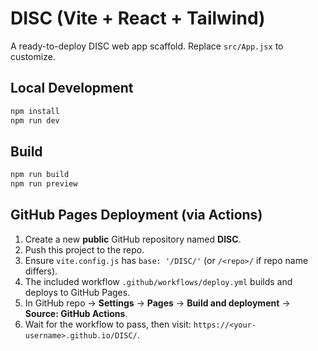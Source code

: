# DISC (Vite + React + Tailwind)

A ready-to-deploy DISC web app scaffold. Replace `src/App.jsx` to customize.

## Local Development
```bash
npm install
npm run dev
```

## Build
```bash
npm run build
npm run preview
```

## GitHub Pages Deployment (via Actions)
1. Create a new **public** GitHub repository named **DISC**.
2. Push this project to the repo.
3. Ensure `vite.config.js` has `base: '/DISC/'` (or `/<repo>/` if repo name differs).
4. The included workflow `.github/workflows/deploy.yml` builds and deploys to GitHub Pages.
5. In GitHub repo → **Settings** → **Pages** → **Build and deployment** → **Source: GitHub Actions**.
6. Wait for the workflow to pass, then visit: `https://<your-username>.github.io/DISC/`.
